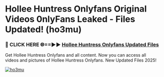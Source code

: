 # Hollee Huntress Onlyfans Original Videos 0nlyFans Leaked - Files Updated! (ho3mu)

<h3>🔴 CLICK HERE 🌐==►► <a href="https://tinyurl.com/ehrbuxhb" rel="nofollow">Hollee Huntress Onlyfans Updated Files</a></h3>

Get Hollee Huntress Onlyfans and all content. Now you can access all videos and pictures of Hollee Huntress Onlyfans. New Updated Files 2025!

[![ho3mu](https://i.imgur.com/lVYEuWS.gif)](https://tinyurl.com/ehrbuxhb)
